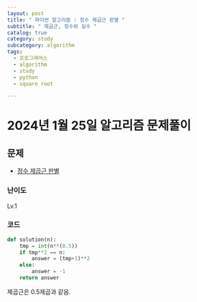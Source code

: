 ```yaml
---
layout: post
title: " 파이썬 알고리즘 : 정수 제곱근 판별 "
subtitle: " 제곱근, 정수와 실수 "
catalog: true
category: study
subcategory: algorithm
tags:
  - 프로그래머스
  - algorithm
  - study
  - python
  - square root

---
```


# 2024년 1월 25일 알고리즘 문제풀이

## 문제

- [정수 제곱근 판별](https://school.programmers.co.kr/learn/courses/30/lessons/12934)

### 난이도

Lv.1

### 코드

```python
def solution(n):
    tmp = int(n**(0.5))
    if tmp**2 == n:
        answer = (tmp+1)**2
    else:
        answer = -1
    return answer
```

제곱근은 0.5제곱과 같음.

